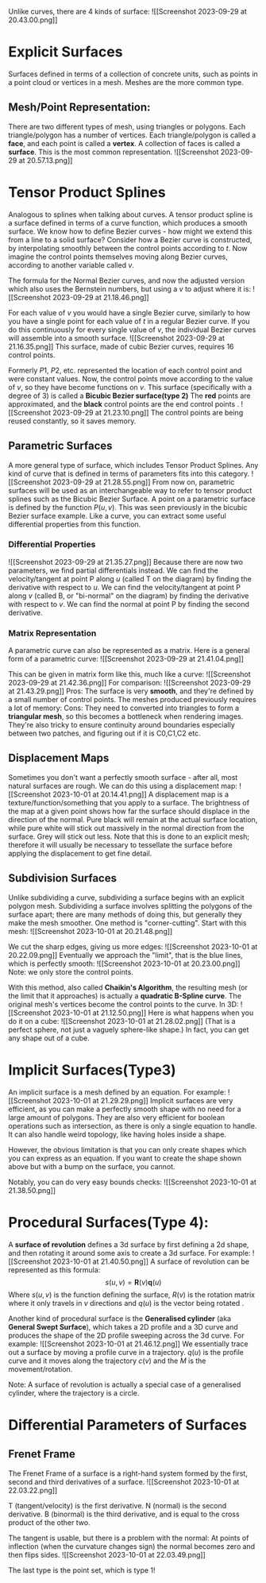 Unlike curves, there are 4 kinds of surface:
![[Screenshot 2023-09-29 at 20.43.00.png]]
# Explicit Surfaces
Surfaces defined in terms of a collection of concrete units, such as points in a point cloud or vertices in a mesh. Meshes are the more common type.
## Mesh/Point Representation:
There are two different types of mesh, using triangles or polygons. Each triangle/polygon has a number of vertices. Each triangle/polygon is called a **face**, and each point is called a **vertex**. A collection of faces is called a **surface**. This is the most common representation. 
![[Screenshot 2023-09-29 at 20.57.13.png]]

# Tensor Product Splines
Analogous to splines when talking about curves. A tensor product spline is a surface defined in terms of a curve function, which produces a smooth surface.
We know how to define Bezier curves - how might we extend this from a line to a solid surface?
Consider how a Bezier curve is constructed, by interpolating smoothly between the control points according to $t$. Now imagine the control points themselves moving along Bezier curves, according to another variable called $v$.

The formula for the Normal Bezier curves, and now the adjusted version which also uses the Bernstein numbers, but using a $v$ to adjust where it is:
![[Screenshot 2023-09-29 at 21.18.46.png]]

For each value of $v$ you would have a single Bezier curve, similarly to how you have a single point for each value of $t$ in a regular Bezier curve. If you do this continuously for every single value of $v$, the individual Bezier curves will assemble into a smooth surface.
![[Screenshot 2023-09-29 at 21.16.35.png]]
This surface, made of cubic Bezier curves, requires 16 control points.

Formerly $P1$, $P2$, etc. represented the location of each control point and were constant values. Now, the control points move according to the value of $v$, so they have become functions on $v$.
This surface (specifically with a degree of 3) is called a **Bicubic Bezier surface(type 2)**
The **red** points are approximated, and the **black** control points are the end control points . 
![[Screenshot 2023-09-29 at 21.23.10.png]]
The control points are being reused constantly, so it saves memory. 

## Parametric Surfaces
A more general type of surface, which includes Tensor Product Splines. Any kind of curve that is defined in terms of parameters fits into this category.
![[Screenshot 2023-09-29 at 21.28.55.png]]
From now on, parametric surfaces will be used as an interchangeable way to refer to tensor product splines such as the Bicubic Bezier Surface.
A point on a parametric surface is defined by the function $P(u,v)$. This was seen previously in the bicubic Bezier surface example.
Like a curve, you can extract some useful differential properties from this function.
### Differential Properties
![[Screenshot 2023-09-29 at 21.35.27.png]]
Because there are now two parameters, we find partial differentials instead.
We can find the velocity/tangent at point P along $u$ (called T on the diagram) by finding the derivative with respect to $u$.
We can find the velocity/tangent at point P along $v$ (called B, or "bi-normal" on the diagram) by finding the derivative with respect to $v$.
We can find the normal at point P by finding the second derivative.

### Matrix Representation
A parametric curve can also be represented as a matrix. Here is a general form of a parametric curve:
![[Screenshot 2023-09-29 at 21.41.04.png]]

This can be given in matrix form like this, much like a curve:
![[Screenshot 2023-09-29 at 21.42.36.png]]
For comparison:
![[Screenshot 2023-09-29 at 21.43.29.png]]
Pros: The surface is very **smooth**, and they're defined by a small number of control points. The meshes produced previously requires a lot of memory:
Cons: They need to converted into triangles to form a **triangular mesh**, so this becomes a bottleneck when rendering images. They're also tricky to ensure continuity around boundaries especially between two patches, and figuring out if it is C0,C1,C2 etc. 
## Displacement Maps
Sometimes you don't want a perfectly smooth surface - after all, most natural surfaces are rough. We can do this using a displacement map:
![[Screenshot 2023-10-01 at 20.14.41.png]]
A displacement map is a texture/function/something that you apply to a surface. The brightness of the map at a given point shows how far the surface should displace in the direction of the normal. Pure black will remain at the actual surface location, while pure white will stick out massively in the normal direction from the surface. Grey will stick out less.
Note that this is done to an explicit mesh; therefore it will usually be necessary to tessellate the surface before applying the displacement to get fine detail.

## Subdivision Surfaces
Unlike subdividing a curve, subdividing a surface begins with an explicit polygon mesh. Subdividing a surface involves splitting the polygons of the surface apart; there are many methods of doing this, but generally they make the mesh smoother.
One method is "corner-cutting". Start with this mesh:
![[Screenshot 2023-10-01 at 20.21.48.png]]

We cut the sharp edges, giving us more edges:
![[Screenshot 2023-10-01 at 20.22.09.png]]
Eventually we approach the "limit", that is the blue lines, which is perfectly smooth:
![[Screenshot 2023-10-01 at 20.23.00.png]]
Note: we only store the control points.

With this method, also called **Chaikin's Algorithm**, the resulting mesh (or the limit that it approaches) is actually a **quadratic B-Spline curve**. The original mesh's vertices become the control points to the curve.
In 3D:
![[Screenshot 2023-10-01 at 21.12.50.png]]
Here is what happens when you do it on a cube:
![[Screenshot 2023-10-01 at 21.28.02.png]]
(That is a perfect sphere, not just a vaguely sphere-like shape.)
In fact, you can get any shape out of a cube.
# Implicit Surfaces(Type3)
An implicit surface is a mesh defined by an equation. For example:
![[Screenshot 2023-10-01 at 21.29.29.png]]
Implicit surfaces are very efficient, as you can make a perfectly smooth shape with no need for a large amount of polygons. They are also very efficient for boolean operations such as intersection, as there is only a single equation to handle. It can also handle weird topology, like having holes inside a shape.

However, the obvious limitation is that you can only create shapes which you can express as an equation. If you want to create the shape shown above but with a bump on the surface, you cannot.

Notably, you can do very easy bounds checks:
![[Screenshot 2023-10-01 at 21.38.50.png]]

# Procedural Surfaces(Type 4):
A **surface of revolution** defines a 3d surface by first defining a 2d shape, and then rotating it around some axis to create a 3d surface. For example:
![[Screenshot 2023-10-01 at 21.40.50.png]]
A surface of revolution can be represented as this formula:
$$s(u,v)=\mathbf{R}(v)\mathbf{q}(u)$$
Where $s(u,v)$ is the function defining the surface, $R(v)$ is the rotation matrix where it only travels in $v$ directions and $q(u)$ is the vector being rotated .

Another kind of procedural surface is the **Generalised cylinder** (aka **General Swept Surface**), which takes a 2D profile and a 3D curve and produces the shape of the 2D profile sweeping across  the 3d curve. For example:
![[Screenshot 2023-10-01 at 21.46.12.png]]
We essentially trace out a surface by moving a profile curve in a trajectory.  $q(u)$ is the profile curve and it moves along the trajectory $c(v)$ and the $M$ is the movement/rotation.

Note: A surface of revolution is actually a special case of a generalised cylinder, where the trajectory is a circle. 


# Differential Parameters of Surfaces
## Frenet Frame
The Frenet Frame of a surface is a right-hand system formed by the first, second and third derivatives of a surface.
![[Screenshot 2023-10-01 at 22.03.22.png]]

T (tangent/velocity) is the first derivative.
N (normal) is the second derivative.
B (binormal) is the third derivative, and is equal to the cross product of the other two.

The tangent is usable, but there is a problem with the normal: At points of inflection (when the curvature changes sign) the normal becomes zero and then flips sides.
![[Screenshot 2023-10-01 at 22.03.49.png]]

The last type is the point set, which is type 1!